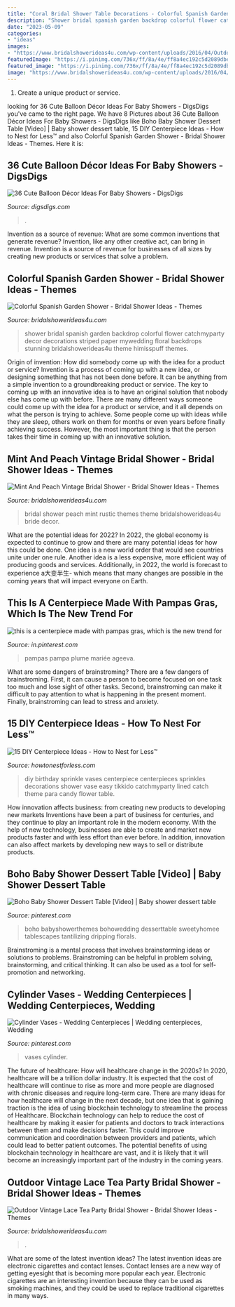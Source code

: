 ```yaml
---
title: "Coral Bridal Shower Table Decorations - Colorful Spanish Garden Shower"
description: "Shower bridal spanish garden backdrop colorful flower catchmyparty decor decorations striped paper mywedding floral backdrops stunning bridalshowerideas4u theme himisspuff themes"
date: "2023-05-09"
categories:
- "ideas"
images:
- "https://www.bridalshowerideas4u.com/wp-content/uploads/2016/04/Outdoor-Vintage-Lace-Tea-Party-Bridal-Shower-Tea-Truffles.jpg"
featuredImage: "https://i.pinimg.com/736x/ff/8a/4e/ff8a4ec192c5d2089dbe2c942c99299a.jpg"
featured_image: "https://i.pinimg.com/736x/ff/8a/4e/ff8a4ec192c5d2089dbe2c942c99299a.jpg"
image: "https://www.bridalshowerideas4u.com/wp-content/uploads/2016/04/Mint-And-Peach-Vintage-Bridal-Shower-Rustic-Decor.jpg"
---
```



1. Create a unique product or service.

	

		
looking for 36 Cute Balloon Décor Ideas For Baby Showers - DigsDigs you've came to the right page. We have 8 Pictures about 36 Cute Balloon Décor Ideas For Baby Showers - DigsDigs like Boho Baby Shower Dessert Table [Video] | Baby shower dessert table, 15 DIY Centerpiece Ideas - How to Nest for Less™ and also Colorful Spanish Garden Shower - Bridal Shower Ideas - Themes. Here it is:
		
    
## 36 Cute Balloon Décor Ideas For Baby Showers - DigsDigs

<img loading=lazy src="https://www.digsdigs.com/photos/cute-balloon-decor-ideas-for-baby-showers-17.jpg" onerror="this.onerror=null;this.src='https://tse2.mm.bing.net/th?id=OIP.wNZ3pmC-UtHAxVh9kVsioAAAAA&amp;pid=15.1';" alt="36 Cute Balloon Décor Ideas For Baby Showers - DigsDigs">

_Source: digsdigs.com_

>. 

	

Invention as a source of revenue: What are some common inventions that generate revenue?
Invention, like any other creative act, can bring in revenue. Invention is a source of revenue for businesses of all sizes by creating new products or services that solve a problem.

    
## Colorful Spanish Garden Shower - Bridal Shower Ideas - Themes

<img loading=lazy src="https://www.bridalshowerideas4u.com/wp-content/uploads/2016/06/Colorful-Spanish-Garden-Shower-Flower-Decor.jpg" onerror="this.onerror=null;this.src='https://tse1.mm.bing.net/th?id=OIP.a8nMf8hK5X-MxUAyFbYo6wHaJ4&amp;pid=15.1';" alt="Colorful Spanish Garden Shower - Bridal Shower Ideas - Themes">

_Source: bridalshowerideas4u.com_

>shower bridal spanish garden backdrop colorful flower catchmyparty decor decorations striped paper mywedding floral backdrops stunning bridalshowerideas4u theme himisspuff themes. 

	

Origin of invention: How did somebody come up with the idea for a product or service?
Invention is a process of coming up with a new idea, or designing something that has not been done before. It can be anything from a simple invention to a groundbreaking product or service. The key to coming up with an innovative idea is to have an original solution that nobody else has come up with before. There are many different ways someone could come up with the idea for a product or service, and it all depends on what the person is trying to achieve. Some people come up with ideas while they are sleep, others work on them for months or even years before finally achieving success. However, the most important thing is that the person takes their time in coming up with an innovative solution.

    
## Mint And Peach Vintage Bridal Shower - Bridal Shower Ideas - Themes

<img loading=lazy src="https://www.bridalshowerideas4u.com/wp-content/uploads/2016/04/Mint-And-Peach-Vintage-Bridal-Shower-Rustic-Decor.jpg" onerror="this.onerror=null;this.src='https://tse4.mm.bing.net/th?id=OIP.xgQQ9FpxDcAJ2I1kEn8kdQHaLI&amp;pid=15.1';" alt="Mint And Peach Vintage Bridal Shower - Bridal Shower Ideas - Themes">

_Source: bridalshowerideas4u.com_

>bridal shower peach mint rustic themes theme bridalshowerideas4u bride decor. 

	

What are the potential ideas for 2022?
In 2022, the global economy is expected to continue to grow and there are many potential ideas for how this could be done. One idea is a new world order that would see countries unite under one rule. Another idea is a less expensive, more efficient way of producing goods and services. Additionally, in 2022, the world is forecast to experience a大变半生- which means that many changes are possible in the coming years that will impact everyone on Earth.

    
## This Is A Centerpiece Made With Pampas Gras, Which Is The New Trend For

<img loading=lazy src="https://i.pinimg.com/736x/d4/9f/4b/d49f4b308859ed71ddaef9639de5b33b.jpg" onerror="this.onerror=null;this.src='https://tse3.mm.bing.net/th?id=OIP.wpnZgDDbZFiZwsQFFnXA-wHaLH&amp;pid=15.1';" alt="this is a centerpiece made with pampas gras, which is the new trend for">

_Source: in.pinterest.com_

>pampas pampa plume mariée ageeva. 

	

What are some dangers of brainstroming?
There are a few dangers of brainstroming. First, it can cause a person to become focused on one task too much and lose sight of other tasks. Second, brainstroming can make it difficult to pay attention to what is happening in the present moment. Finally, brainstroming can lead to stress and anxiety.

    
## 15 DIY Centerpiece Ideas - How To Nest For Less™

<img loading=lazy src="http://howtonestforless.com/wp-content/uploads/2014/02/sprinkle-vases.jpg" onerror="this.onerror=null;this.src='https://tse4.mm.bing.net/th?id=OIP.2ZMzkzxQ_r5I3DautvRfWwHaLI&amp;pid=15.1';" alt="15 DIY Centerpiece Ideas - How to Nest for Less™">

_Source: howtonestforless.com_

>diy birthday sprinkle vases centerpiece centerpieces sprinkles decorations shower vase easy tikkido catchmyparty lined catch theme para candy flower table. 

	

How innovation affects business: from creating new products to developing new markets
Inventions have been a part of business for centuries, and they continue to play an important role in the modern economy. With the help of new technology, businesses are able to create and market new products faster and with less effort than ever before. In addition, innovation can also affect markets by developing new ways to sell or distribute products.

    
## Boho Baby Shower Dessert Table [Video] | Baby Shower Dessert Table

<img loading=lazy src="https://i.pinimg.com/736x/ff/8a/4e/ff8a4ec192c5d2089dbe2c942c99299a.jpg" onerror="this.onerror=null;this.src='https://tse2.mm.bing.net/th?id=OIP.Ylc8fDiXnc5nZM-SuewzoAHaNK&amp;pid=15.1';" alt="Boho Baby Shower Dessert Table [Video] | Baby shower dessert table">

_Source: pinterest.com_

>boho babyshowerthemes bohowedding desserttable sweetyhomee tablescapes tantilizing dripping florals. 

	

Brainstroming is a mental process that involves brainstorming ideas or solutions to problems. Brainstroming can be helpful in problem solving, brainstorming, and critical thinking. It can also be used as a tool for self-promotion and networking.

    
## Cylinder Vases - Wedding Centerpieces | Wedding Centerpieces, Wedding

<img loading=lazy src="https://i.pinimg.com/736x/47/a7/06/47a70632bc944d08d2f2a97ae9f9ef01--winter-themed-wedding-black-white-weddings.jpg" onerror="this.onerror=null;this.src='https://tse2.mm.bing.net/th?id=OIP.z7SiTmUBhU0aVmvuPj_KPAHaNJ&amp;pid=15.1';" alt="Cylinder Vases - Wedding Centerpieces | Wedding centerpieces, Wedding">

_Source: pinterest.com_

>vases cylinder. 

	

The future of healthcare: How will healthcare change in the 2020s?
In 2020, healthcare will be a trillion dollar industry. It is expected that the cost of healthcare will continue to rise as more and more people are diagnosed with chronic diseases and require long-term care. There are many ideas for how healthcare will change in the next decade, but one idea that is gaining traction is the idea of using blockchain technology to streamline the process of Healthcare. Blockchain technology can help to reduce the cost of healthcare by making it easier for patients and doctors to track interactions between them and make decisions faster. This could improve communication and coordination between providers and patients, which could lead to better patient outcomes. The potential benefits of using blockchain technology in healthcare are vast, and it is likely that it will become an increasingly important part of the industry in the coming years.

    
## Outdoor Vintage Lace Tea Party Bridal Shower - Bridal Shower Ideas - Themes

<img loading=lazy src="https://www.bridalshowerideas4u.com/wp-content/uploads/2016/04/Outdoor-Vintage-Lace-Tea-Party-Bridal-Shower-Tea-Truffles.jpg" onerror="this.onerror=null;this.src='https://tse1.mm.bing.net/th?id=OIP.7pVZoFLFmW22S6nb-RfboQHaLH&amp;pid=15.1';" alt="Outdoor Vintage Lace Tea Party Bridal Shower - Bridal Shower Ideas - Themes">

_Source: bridalshowerideas4u.com_

>. 

	

What are some of the latest invention ideas?
The latest invention ideas are electronic cigarettes and contact lenses. Contact lenses are a new way of getting eyesight that is becoming more popular each year. Electronic cigarettes are an interesting invention because they can be used as smoking machines, and they could be used to replace traditional cigarettes in many ways.

